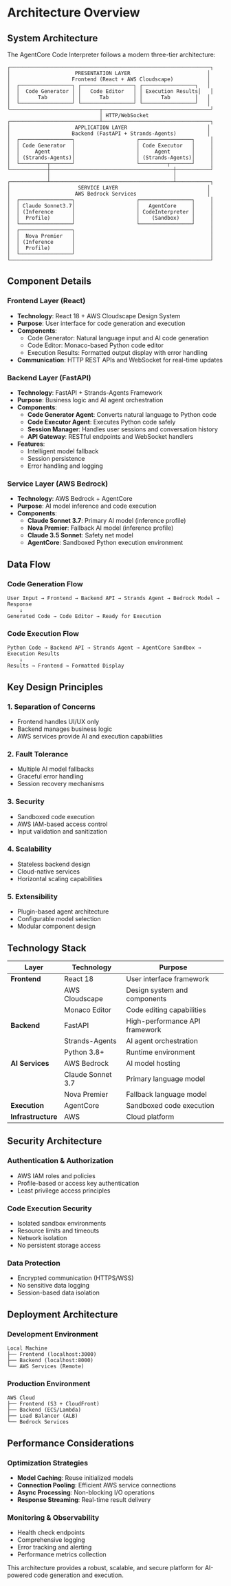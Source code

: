 # Architecture Overview

## System Architecture

The AgentCore Code Interpreter follows a modern three-tier architecture:

```
┌─────────────────────────────────────────────────────────────────┐
│                     PRESENTATION LAYER                         │
│                    Frontend (React + AWS Cloudscape)           │
│  ┌─────────────────┐ ┌─────────────────┐ ┌─────────────────┐   │
│  │  Code Generator │ │   Code Editor   │ │ Execution Results│   │
│  │      Tab        │ │      Tab        │ │      Tab        │   │
│  └─────────────────┘ └─────────────────┘ └─────────────────┘   │
└─────────────────────────────┬───────────────────────────────────┘
                              │ HTTP/WebSocket
┌─────────────────────────────┴───────────────────────────────────┐
│                     APPLICATION LAYER                          │
│                    Backend (FastAPI + Strands-Agents)          │
│  ┌─────────────────┐                    ┌─────────────────┐     │
│  │ Code Generator  │                    │ Code Executor   │     │
│  │     Agent       │                    │     Agent       │     │
│  │ (Strands-Agents)│                    │ (Strands-Agents)│     │
│  └─────────┬───────┘                    └─────────┬───────┘     │
└────────────┼────────────────────────────────────────┼───────────┘
             │                                        │
┌────────────┴────────────────────────────────────────┴───────────┐
│                      SERVICE LAYER                             │
│                     AWS Bedrock Services                       │
│  ┌─────────────────┐                    ┌─────────────────┐     │
│  │ Claude Sonnet3.7│                    │   AgentCore     │     │
│  │ (Inference      │                    │ CodeInterpreter │     │
│  │  Profile)       │                    │    (Sandbox)    │     │
│  └─────────────────┘                    └─────────────────┘     │
│  ┌─────────────────┐                                            │
│  │  Nova Premier   │                                            │
│  │ (Inference      │                                            │
│  │  Profile)       │                                            │
│  └─────────────────┘                                            │
└─────────────────────────────────────────────────────────────────┘
```

## Component Details

### Frontend Layer (React)
- **Technology**: React 18 + AWS Cloudscape Design System
- **Purpose**: User interface for code generation and execution
- **Components**:
  - Code Generator: Natural language input and AI code generation
  - Code Editor: Monaco-based Python code editor
  - Execution Results: Formatted output display with error handling
- **Communication**: HTTP REST APIs and WebSocket for real-time updates

### Backend Layer (FastAPI)
- **Technology**: FastAPI + Strands-Agents Framework
- **Purpose**: Business logic and AI agent orchestration
- **Components**:
  - **Code Generator Agent**: Converts natural language to Python code
  - **Code Executor Agent**: Executes Python code safely
  - **Session Manager**: Handles user sessions and conversation history
  - **API Gateway**: RESTful endpoints and WebSocket handlers
- **Features**:
  - Intelligent model fallback
  - Session persistence
  - Error handling and logging

### Service Layer (AWS Bedrock)
- **Technology**: AWS Bedrock + AgentCore
- **Purpose**: AI model inference and code execution
- **Components**:
  - **Claude Sonnet 3.7**: Primary AI model (inference profile)
  - **Nova Premier**: Fallback AI model (inference profile)
  - **Claude 3.5 Sonnet**: Safety net model
  - **AgentCore**: Sandboxed Python execution environment

## Data Flow

### Code Generation Flow
```
User Input → Frontend → Backend API → Strands Agent → Bedrock Model → Response
    ↓
Generated Code → Code Editor → Ready for Execution
```

### Code Execution Flow
```
Python Code → Backend API → Strands Agent → AgentCore Sandbox → Execution Results
    ↓
Results → Frontend → Formatted Display
```

## Key Design Principles

### 1. **Separation of Concerns**
- Frontend handles UI/UX only
- Backend manages business logic
- AWS services provide AI and execution capabilities

### 2. **Fault Tolerance**
- Multiple AI model fallbacks
- Graceful error handling
- Session recovery mechanisms

### 3. **Security**
- Sandboxed code execution
- AWS IAM-based access control
- Input validation and sanitization

### 4. **Scalability**
- Stateless backend design
- Cloud-native services
- Horizontal scaling capabilities

### 5. **Extensibility**
- Plugin-based agent architecture
- Configurable model selection
- Modular component design

## Technology Stack

| Layer | Technology | Purpose |
|-------|------------|---------|
| **Frontend** | React 18 | User interface framework |
| | AWS Cloudscape | Design system and components |
| | Monaco Editor | Code editing capabilities |
| **Backend** | FastAPI | High-performance API framework |
| | Strands-Agents | AI agent orchestration |
| | Python 3.8+ | Runtime environment |
| **AI Services** | AWS Bedrock | AI model hosting |
| | Claude Sonnet 3.7 | Primary language model |
| | Nova Premier | Fallback language model |
| **Execution** | AgentCore | Sandboxed code execution |
| **Infrastructure** | AWS | Cloud platform |

## Security Architecture

### Authentication & Authorization
- AWS IAM roles and policies
- Profile-based or access key authentication
- Least privilege access principles

### Code Execution Security
- Isolated sandbox environments
- Resource limits and timeouts
- Network isolation
- No persistent storage access

### Data Protection
- Encrypted communication (HTTPS/WSS)
- No sensitive data logging
- Session-based data isolation

## Deployment Architecture

### Development Environment
```
Local Machine
├── Frontend (localhost:3000)
├── Backend (localhost:8000)
└── AWS Services (Remote)
```

### Production Environment
```
AWS Cloud
├── Frontend (S3 + CloudFront)
├── Backend (ECS/Lambda)
├── Load Balancer (ALB)
└── Bedrock Services
```

## Performance Considerations

### Optimization Strategies
- **Model Caching**: Reuse initialized models
- **Connection Pooling**: Efficient AWS service connections
- **Async Processing**: Non-blocking I/O operations
- **Response Streaming**: Real-time result delivery

### Monitoring & Observability
- Health check endpoints
- Comprehensive logging
- Error tracking and alerting
- Performance metrics collection

This architecture provides a robust, scalable, and secure platform for AI-powered code generation and execution.
